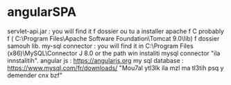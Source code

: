 # angularSPA
servlet-api.jar : you will find it f dossier ou tu a installer apache f C probably f ( C:\Program Files\Apache Software Foundation\Tomcat 9.0\lib) f dossier samouh lib.
my-sql connector : you will find it in C:\Program Files (x86)\MySQL\Connector J 8.0 or the path win instaliti mysql connector "ila innstalitih".
angular js : https://angularjs.org
my sql database : https://www.mysql.com/fr/downloads/ "Mou7al ytl3lk ila mzl ma tl3tih psq y demender cnx bzf"
